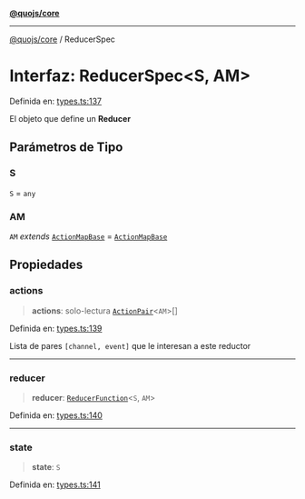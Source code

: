 [**@quojs/core**](../README.md)

***

[@quojs/core](../README.md) / ReducerSpec

# Interfaz: ReducerSpec\<S, AM\>

Definida en: [types.ts:137](https://github.com/quojs/quojs/blob/77e60321cd9a639207281caa83e9258935b2bfc1/packages/core/src/types.ts#L137)

El objeto que define un **Reducer**

## Parámetros de Tipo

### S

`S` = `any`

### AM

`AM` *extends* [`ActionMapBase`](../type-aliases/ActionMapBase.md) = [`ActionMapBase`](../type-aliases/ActionMapBase.md)

## Propiedades

### actions

> **actions**: solo-lectura [`ActionPair`](../type-aliases/ActionPair.md)\<`AM`\>[]

Definida en: [types.ts:139](https://github.com/quojs/quojs/blob/77e60321cd9a639207281caa83e9258935b2bfc1/packages/core/src/types.ts#L139)

Lista de pares `[channel, event]` que le interesan a este reductor

***

### reducer

> **reducer**: [`ReducerFunction`](../type-aliases/ReducerFunction.md)\<`S`, `AM`\>

Definida en: [types.ts:140](https://github.com/quojs/quojs/blob/77e60321cd9a639207281caa83e9258935b2bfc1/packages/core/src/types.ts#L140)

***

### state

> **state**: `S`

Definida en: [types.ts:141](https://github.com/quojs/quojs/blob/77e60321cd9a639207281caa83e9258935b2bfc1/packages/core/src/types.ts#L141)
